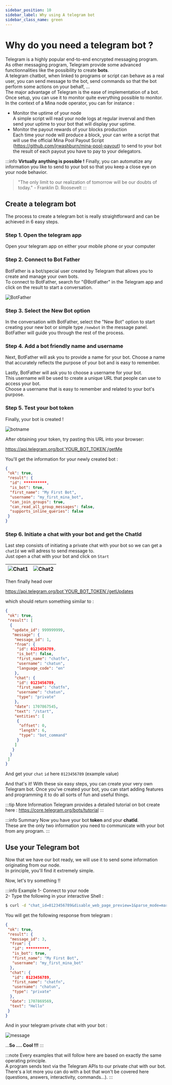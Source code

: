 ```yaml
---
sidebar_position: 10
sidebar_label: Why using A telegram bot
sidebar_class_name: green
---
```


# Why do you need a telegram bot ?
Telegram is a highly popular end-to-end encrypted messaging program.  
As other messaging program, Telegram provide some advanced functionnalities like  the possibility to create **bots**.  
A telegram chatbot, when linked to programs or script can behave as a real user, you can send message to the bot, send commands so that the bot perform some actions on your behalf, ...  
The major advantage of Telegram is the ease of implementation of a bot.  
Once setup, you can use it to monitor quite everything possible to monitor. In the context of a Mina node operator, you can for instance :

* Monitor the uptime of your node  
A simple script will read your node logs at regular inverval and then send your uptime to your bot that will display your uptime.  
* Monitor the payout rewards of your blocks production  
Each time your node will produce a block, your can write a script that will use the official Mina Pool Payout Script (https://github.com/jrwashburn/mina-pool-payout) to send to your bot the result of each payout you have to pay to your delegators.

:::info  **Virtually anything is possible !**
Finally, you can automatize any information you like to send to your bot so that you keep a close eye on your node behavior.
> "The only limit to our realization of tomorrow will be our doubts of today." - Franklin D. Roosevelt
:::

## Create a telegram bot
The process to create a telegram bot is really straightforward and can be achieved in 6 easy steps.

### Step 1. Open the telegram app
Open your telegram app on either your mobile phone or your computer

### Step 2. Connect to Bot Father
BotFather is a bot/special user created by Telegram that allows you to create and manage your own bots.  
To connect to BotFather, search for "@BotFather" in the Telegram app and click on the result to start a conversation.

![BotFather](assets/botfather.png)

### Step 3. Select the New Bot option
In the conversation with BotFather, select the "New Bot" option to start creating your new bot or simple type `/newbot` in the message panel.  
BotFather will guide you through the rest of the process.

### Step 4. Add a bot friendly name and username
Next, BotFather will ask you to provide a name for your bot. Choose a name that accurately reflects the purpose of your bot and is easy to remember.  

Lastly, BotFather will ask you to choose a username for your bot.  
This username will be used to create a unique URL that people can use to access your bot.   
Choose a username that is easy to remember and related to your bot's purpose.  

### Step 5. Test your bot token
Finally, your bot is created !

![botname](assets/createbot.png)  

After obtaining your token, try pasting this URL into your browser:

https://api.telegram.org/bot`YOUR_BOT_TOKEN`/getMe

You'll get the information for your newly created bot :

```json
{
 "ok": true,
 "result": {
  "id": **********,
  "is_bot": true,
  "first_name": "My First Bot",
  "username": "my_first_mina_bot",
  "can_join_groups": true,
  "can_read_all_group_messages": false,
  "supports_inline_queries": false
 }
}
```

### Step 6. Initiate a chat with your bot and get the ChatId
Last step consists of initiating a private chat with your bot so we can get a `chatId` we will adress to send message to.  
Just open a chat with your bot and click on `Start`   

| ![Chat1](assets/chat1.png) | ![Chat2](assets/chat2.png) |
|  -  |  -  |

Then finally head over  

https://api.telegram.org/bot`YOUR_BOT_TOKEN`/getUpdates  

which should return something similar to :  

```json
{
 "ok": true,
 "result": [
  {
   "update_id": 999999999,
   "message": {
    "message_id": 1,
    "from": {
     "id": 0123456789,
     "is_bot": false,
     "first_name": "chatfn",
     "username": "chatun",
     "language_code": "en"
    },
    "chat": {
     "id": 0123456789,
     "first_name": "chatfn",
     "username": "chatun",
     "type": "private"
    },
    "date": 1707867545,
    "text": "/start",
    "entities": [
     {
      "offset": 0,
      "length": 6,
      "type": "bot_command"
     }
    ]
   }
  }
 ]
}
```

And get your `chat` `id` here `0123456789` (example value)  

And that's it! With these six easy steps, you can create your very own Telegram bot. Once you've created your bot, you can start adding features and programming it to do all sorts of fun and useful things.  

:::tip  More Information
Telegram provides a detailed tutorial on bot create here : https://core.telegram.org/bots/tutorial
:::

:::info  Summary
Now you have your bot **token** and your **chatId**.  
These are the only two information you need to communicate with your bot from any program.
:::

## Use your Telegram bot
Now that we have our bot ready, we will use it to send some information originating from our node.  
In principle, you'll find it extremely simple.  

Now, let's try something !!  

:::info  Example
1- Connect to your node  
2- Type the following in your interactive Shell :  

```bash
$ curl -d "chat_id=0123456789&disable_web_page_preview=1&parse_mode=markdown" --data-urlencode "text=Hello" https://api.telegram.org/bot`YOUR_BOT_TOKEN`/sendMessage
```

You will get the following response from telegram :

```json
{
 "ok": true,
 "result": {
  "message_id": 3,
  "from": {
   "id": **********,
   "is_bot": true,
   "first_name": "My First Bot",
   "username": "my_first_mina_bot"
  },
  "chat": {
   "id": 0123456789,
   "first_name": "chatfn",
   "username": "chatun",
   "type": "private"
  },
  "date": 1707869569,
  "text": "Hello"
 }
}
```

And in your telegram private chat with your bot  :  

![message](assets/message.png)

...**So .... Cool !!!**
:::

:::note
Every examples that will follow here are based on exactly the same operating principle.  
A program sends text via the Telegram APIs to our private chat with our bot.  
There's a lot more you can do with a bot that won't be covered here (questions, answers, interactivity, commands...).
:::
